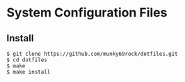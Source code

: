 # System Configuration Files

## Install

	$ git clone https://github.com/munky69rock/dotfiles.git 
    $ cd dotfiles
	$ make
	$ make install
